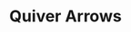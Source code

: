 ---
title: Quiver Arrows
permalink: /article/compliance32xAddons/Quiver%20Arrows
comments: true
comments-id: QuiverArrows
header-img: article/compliance32xAddons/Quiver Arrows.jpg

long_text: Replaces the arrow texture with a quiver texture.

authors:
  - BellPepperBrian

download:
  - 1.16:
    - https://github.com/Compliance-Addons/Addons/raw/master/32x/Quiver%20Arrows/Compliance%20Quiver%20Arrows%2032x.zip
---